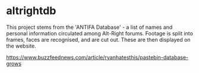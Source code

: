 # altrightdb
 
This project stems from the 'ANTIFA Database' - a list of names and personal information circulated among Alt-Right forums. Footage is split into frames, faces are recognised, and are cut out. These are then displayed on the website. 

https://www.buzzfeednews.com/article/ryanhatesthis/pastebin-database-grows